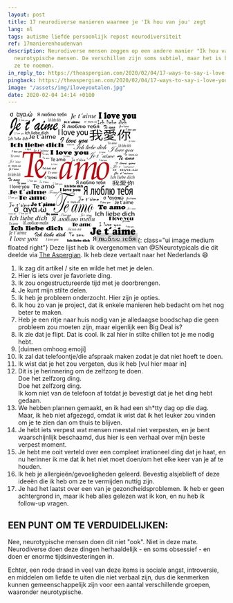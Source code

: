 ```yaml
---
layout: post
title: 17 neurodiverse manieren waarmee je 'Ik hou van jou' zegt
lang: nl
tags: autisme liefde persoonlijk repost neurodiversiteit
ref: 17manierenhoudenvan
description: Neurodiverse mensen zeggen op een andere manier "Ik hou van jou" dan
  neurotypische mensen. De verschillen zijn soms subtiel, maar het is belangrijk om
  ze te noemen.
in_reply_to: https://theaspergian.com/2020/02/04/17-ways-to-say-i-love-you-in-neurodivergent/
pingback: https://theaspergian.com/2020/02/04/17-ways-to-say-i-love-you-in-neurodivergent/
image: "/assets/img/iloveyoutalen.jpg"
date: 2020-02-04 14:14 +0100
---
```

![I love you](/assets/img/iloveyoutalen.jpg){: class="ui image medium floated right"}
Deze lijst heb ik overgenomen van @SNeurotypicals die dit deelde via [The Aspergian](https://theaspergian.com/2020/02/04/17-ways-to-say-i-love-you-in-neurodivergent/). Ik heb deze vertaalt naar het Nederlands :smile:

1. Ik zag dit artikel / site en wilde het met je delen.
2. Hier is iets over je favoriete ding.
3. Ik zou ongestructureerde tijd met je doorbrengen.
4. Je kunt mijn stilte delen.
5. Ik heb je probleem onderzocht. Hier zijn je opties.
6. Ik hou zo van je project, dat ik enkele manieren heb bedacht om het nog beter te maken.
7. Heb je een ritje naar huis nodig van je alledaagse boodschap die geen probleem zou moeten zijn, maar eigenlijk een Big Deal is?
8. Ik zie dat je flipt. Dat is cool. Ik zal hier in stilte chillen tot je me nodig hebt.
9. [duimen omhoog emoji]
10. Ik zal dat telefoontje/die afspraak maken zodat je dat niet hoeft te doen.
11. Ik wist dat je het zou vergeten, dus ik heb [vul hier maar in]
12. Dit is je herinnering om de zelfzorg te doen.<br/>
    Doe het zelfzorg ding.<br/>
    Doe het zelfzorg ding.<br/>
    Ik kom niet van de telefoon af totdat je bevestigt dat je het ding hebt gedaan.
13. We hebben plannen gemaakt, en ik had een sh*tty dag op die dag. Maar, ik heb niet afgezegd, omdat ik wist dat ik het leuker zou vinden om je te zien dan om thuis te blijven.
14. Je hebt iets verpest wat mensen meestal niet verpesten, en je bent waarschijnlijk beschaamd, dus hier is een verhaal over mijn beste verpest moment.
15. Je hebt me ooit verteld over een compleet irrationeel ding dat je haat, en nu herinner ik me dat ik het niet moet doen/om het elke keer van je af te houden.
16. Ik heb je allergieën/gevoeligheden geleerd. Bevestig alsjeblieft of deze ideeën die ik heb om ze te vermijden nuttig zijn.
17. Je had het laatst over een van je gezondheidsproblemen. Ik heb er geen achtergrond in, maar ik heb alles gelezen wat ik kon, en nu heb ik follow-up vragen.

## EEN PUNT OM TE VERDUIDELIJKEN:
Nee, neurotypische mensen doen dit niet "ook". Niet in deze mate. Neurodiverse doen deze dingen herhaaldelijk - en soms obsessief - en doen er enorme tijdsinvesteringen in.

Echter, een rode draad in veel van deze items is sociale angst, introversie, en middelen om liefde te uiten die niet verbaal zijn, dus die kenmerken kunnen gemeenschappelijk zijn voor een aantal verschillende groepen, waaronder neurotypische.
